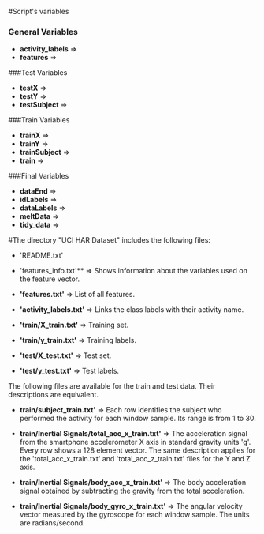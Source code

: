 #Script's variables

### General Variables 
* **activity_labels** => 
* **features** => 

###Test Variables
* **testX** => 
* **testY** => 
* **testSubject** => 

###Train Variables
* **trainX** => 
* **trainY** => 
* **trainSubject** => 
* **train** => 

###Final Variables
* **dataEnd** => 
* **idLabels** => 
* **dataLabels** => 
* **meltData** => 
* **tidy_data** => 


#The directory "UCI HAR Dataset" includes the following files:


- 'README.txt'

- 'features_info.txt'** => Shows information about the variables used on the feature vector.

- **'features.txt'** => List of all features.

- **'activity_labels.txt'** => Links the class labels with their activity name.

- **'train/X_train.txt'** => Training set.

- **'train/y_train.txt'** => Training labels.

- **'test/X_test.txt'** => Test set.

- **'test/y_test.txt'** => Test labels.

The following files are available for the train and test data. Their descriptions are equivalent. 

- **train/subject_train.txt'** => Each row identifies the subject who performed the activity for each window sample. Its range is from 1 to 30. 

- **train/Inertial Signals/total_acc_x_train.txt'** => The acceleration signal from the smartphone accelerometer X axis in standard gravity units 'g'. Every row shows a 128 element vector. The same description applies for the 'total_acc_x_train.txt' and 'total_acc_z_train.txt' files for the Y and Z axis. 

- **train/Inertial Signals/body_acc_x_train.txt'** => The body acceleration signal obtained by subtracting the gravity from the total acceleration. 

- **train/Inertial Signals/body_gyro_x_train.txt'** => The angular velocity vector measured by the gyroscope for each window sample. The units are radians/second. 

